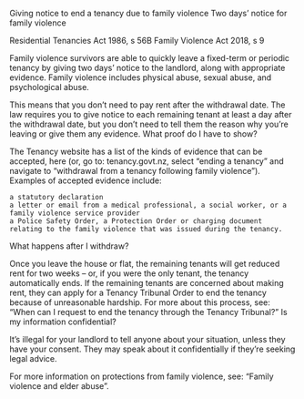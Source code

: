 
Giving notice to end a tenancy due to family violence
Two days’ notice for family violence

Residential Tenancies Act 1986, s 56B Family Violence Act 2018, s 9

Family violence survivors are able to quickly leave a fixed-term or periodic tenancy by giving two days’ notice to the landlord, along with appropriate evidence. Family violence includes physical abuse, sexual abuse, and psychological abuse.

This means that you don’t need to pay rent after the withdrawal date. The law requires you to give notice to each remaining tenant at least a day after the withdrawal date, but you don’t need to tell them the reason why you’re leaving or give them any evidence.
What proof do I have to show?

The Tenancy website has a list of the kinds of evidence that can be accepted, here (or, go to: tenancy.govt.nz, select “ending a tenancy” and navigate to “withdrawal from a tenancy following family violence”). Examples of accepted evidence include:

    a statutory declaration
    a letter or email from a medical professional, a social worker, or a family violence service provider
    a Police Safety Order, a Protection Order or charging document relating to the family violence that was issued during the tenancy.

What happens after I withdraw?

Once you leave the house or flat, the remaining tenants will get reduced rent for two weeks – or, if you were the only tenant, the tenancy automatically ends. If the remaining tenants are concerned about making rent, they can apply for a Tenancy Tribunal Order to end the tenancy because of unreasonable hardship. For more about this process, see: “When can I request to end the tenancy through the Tenancy Tribunal?”
Is my information confidential?

It’s illegal for your landlord to tell anyone about your situation, unless they have your consent. They may speak about it confidentially if they’re seeking legal advice.

For more information on protections from family violence, see: “Family violence and elder abuse”.
